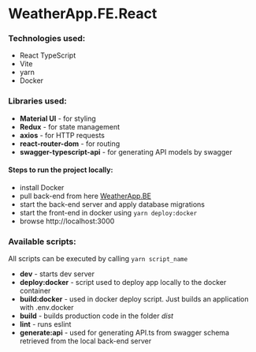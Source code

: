 # WeatherApp.FE.React

### Technologies used:

- React TypeScript
- Vite
- yarn
- Docker

### Libraries used:

- **Material UI** - for styling
- **Redux** - for state management
- **axios** - for HTTP requests
- **react-router-dom** - for routing
- **swagger-typescript-api** - for generating API models by swagger

#### Steps to run the project locally:

- install Docker
- pull back-end from here [WeatherApp.BE](https://github.com/AndrewArs/WeatherApp.BE.AspNetCore)
- start the back-end server and apply database migrations
- start the front-end in docker using `yarn deploy:docker`
- browse http://localhost:3000

### Available scripts:

All scripts can be executed by calling `yarn script_name`

- **dev** - starts dev server
- **deploy:docker** - script used to deploy app locally to the docker container
- **build:docker** - used in docker deploy script. Just builds an application with .env.docker
- **build** - builds production code in the folder _dist_
- **lint** - runs eslint
- **generate:api** - used for generating API.ts from swagger schema retrieved from the local back-end server
